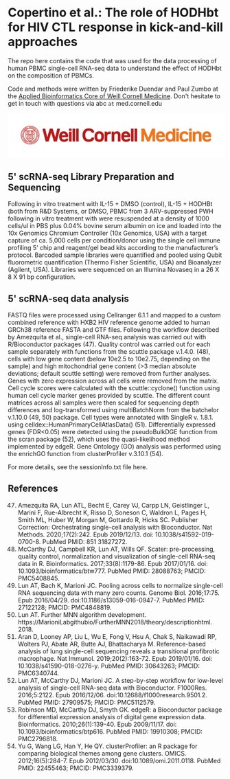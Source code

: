 # Copertino et al.: The role of HODHbt for HIV CTL response in kick-and-kill approaches

The repo here contains the code that was used for the data processing of human PBMC single-cell RNA-seq data to understand the effect of HODHbt on the composition of PBMCs.

Code and methods were written by Friederike Duendar and Paul Zumbo at the [Applied Bioinformatics Core of Weill Cornell Medicine](https://abc.med.cornell.edu/).
Don't hesitate to get in touch with questions via abc `at` med.cornell.edu

![](WCM_MB_LOGO_HZSS1L_CLR_RGB.png)

## 5' scRNA-seq Library Preparation and Sequencing

Following in vitro treatment with IL-15 + DMSO (control), IL-15 + HODHBt (both from R&D Systems, or DMSO,
PBMC from 3 ARV-suppressed PWH following in vitro treatment with were resuspended at a density of 1000 cells/ul
in PBS plus 0.04% bovine serum albumin on ice and loaded into the 10x Genomics Chromium Controller (10x Genomics, USA) 
with a target capture of ca. 5,000 cells per condition/donor using the single cell immune profiling 5' chip and reagent/gel
bead kits according to the manufacturer’s protocol. Barcoded sample libraries were quantified
and pooled using Qubit fluorometric quantification (Thermo Fisher Scientific, USA) and Bioanalyzer (Agilent, USA).
Libraries were sequenced on an Illumina Novaseq in a 26 X 8 X 91 bp configuration.

## 5' scRNA-seq data analysis

FASTQ files were processed using Cellranger 6.1.1 and mapped to a custom combined reference with HXB2 HIV reference genome 
added to human GRCh38 reference FASTA and GTF files.
Following the workflow described by Amezquita et al., single-cell RNA-seq analysis was carried out with R/Bioconductor packages (47).
Quality control was carried out for each sample separately with functions from the scuttle package v.1.4.0. (48), cells with low
gene content (below 10e2.5 to 10e2.75, depending on the sample) and high mitochondrial gene content (>3 median absolute deviations; 
default scuttle setting) were removed from further analyses. Genes with zero expression across all cells were removed from the matrix. 
Cell cycle scores were calculated with the scuttle::cyclone() function using human cell cycle marker genes provided by scuttle.
The different count matrices across all samples were then scaled for sequencing depth differences and log-transformed using multiBatchNorm
from the batchelor v.1.10.0 (49, 50) package. Cell types were annotated with SingleR v. 1.8.1. using celldex::HumanPrimaryCellAtlasData() (51).
Differentially expressed genes (FDR<0.05) were detected using the pseudoBulkDGE function from the scran package (52), which uses the
quasi-likelihood method implemented by edgeR. Gene Ontology (GO) analysis was performed using the enrichGO function from
clusterProfiler v.3.10.1 (54).

For more details, see the sessionInfo.txt file here.

## References

47. Amezquita RA, Lun ATL, Becht E, Carey VJ, Carpp LN, Geistlinger L, Marini F, Rue-Albrecht K, Risso D, Soneson C, Waldron L, Pages H, Smith ML, Huber W, Morgan M, Gottardo R, Hicks SC. Publisher Correction: Orchestrating single-cell analysis with Bioconductor. Nat Methods. 2020;17(2):242. Epub 2019/12/13. doi: 10.1038/s41592-019-0700-8. PubMed PMID:
851 31827272.
48. McCarthy DJ, Campbell KR, Lun AT, Wills QF. Scater: pre-processing, quality control, normalization and visualization of single-cell RNA-seq data in R. Bioinformatics.  2017;33(8):1179-86. Epub 2017/01/16. doi: 10.1093/bioinformatics/btw777. PubMed PMID: 28088763; PMCID: PMC5408845.
49. Lun AT, Bach K, Marioni JC. Pooling across cells to normalize single-cell RNA sequencing data with many zero counts. Genome Biol. 2016;17:75. Epub 2016/04/29. doi:10.1186/s13059-016-0947-7. PubMed PMID: 27122128; PMCID: PMC4848819.
50. Lun AT. Further MNN algorithm development. https://MarioniLabgithubio/FurtherMNN2018/theory/descriptionhtml. 2018.
51. Aran D, Looney AP, Liu L, Wu E, Fong V, Hsu A, Chak S, Naikawadi RP, Wolters PJ, Abate AR, Butte AJ, Bhattacharya M. Reference-based analysis of lung single-cell sequencing reveals a transitional profibrotic macrophage. Nat Immunol. 2019;20(2):163-72. Epub 2019/01/16. doi: 10.1038/s41590-018-0276-y. PubMed PMID: 30643263; PMCID: PMC6340744.
52. Lun AT, McCarthy DJ, Marioni JC. A step-by-step workflow for low-level analysis of single-cell RNA-seq data with Bioconductor. F1000Res. 2016;5:2122. Epub 2016/12/06. doi:10.12688/f1000research.9501.2. PubMed PMID: 27909575; PMCID: PMC5112579.
53. Robinson MD, McCarthy DJ, Smyth GK. edgeR: a Bioconductor package for differential expression analysis of digital gene expression data. Bioinformatics. 2010;26(1):139-40. Epub 2009/11/17. doi: 10.1093/bioinformatics/btp616. PubMed PMID: 19910308; PMCID: PMC2796818.
54. Yu G, Wang LG, Han Y, He QY. clusterProfiler: an R package for comparing biological themes among gene clusters. OMICS. 2012;16(5):284-7. Epub 2012/03/30. doi:10.1089/omi.2011.0118. PubMed PMID: 22455463; PMCID: PMC3339379.
